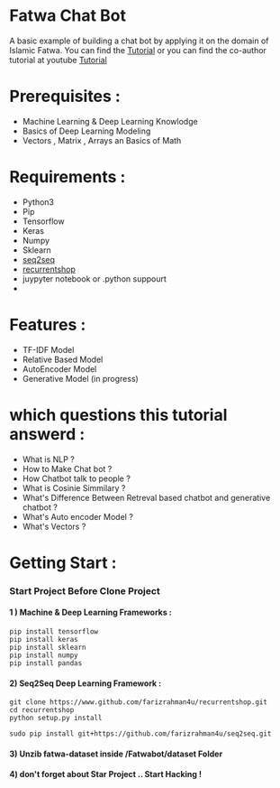 # Fatwa Chat Bot
 A basic example of building a chat bot by applying it on the domain of Islamic Fatwa.
 You can find the [Tutorial](https://omarito.me/building-a-basic-fatwa-chat-bot) or you can find the co-author tutorial at youtube [Tutorial](https://youtube.com)


# Prerequisites :

- Machine Learning & Deep Learning Knowlodge
- Basics of Deep Learning Modeling  
-  Vectors , Matrix , Arrays an Basics of Math


# Requirements :

- Python3
- Pip
- Tensorflow
- Keras
- Numpy
- Sklearn
- [seq2seq](https://github.com/farizrahman4u/seq2seq)
- [recurrentshop](https://www.github.com/farizrahman4u/recurrentshop)
- juypyter notebook or .python suppourt
- 
# Features :

- TF-IDF Model
- Relative Based Model
- AutoEncoder Model
- Generative Model (in progress)


# which questions this tutorial answerd :

- What is NLP ?
- How to Make Chat bot ?
- How Chatbot talk to people ?
- What is Cosinie Simmilary ?
- What's Difference Between Retreval based chatbot and generative chatbot ?
- What's Auto encoder Model ?
- What's Vectors ?


# Getting Start :

### Start Project Before Clone Project 




#### 1 ) Machine & Deep Learning Frameworks :
```
pip install tensorflow 
pip install keras
pip install sklearn
pip install numpy
pip install pandas
```
#### 2) Seq2Seq Deep Learning Framework :

```
git clone https://www.github.com/farizrahman4u/recurrentshop.git
cd recurrentshop
python setup.py install

sudo pip install git+https://github.com/farizrahman4u/seq2seq.git
```

#### 3) Unzib fatwa-dataset inside /Fatwabot/dataset Folder


#### 4) don't forget about Star Project .. Start Hacking !


